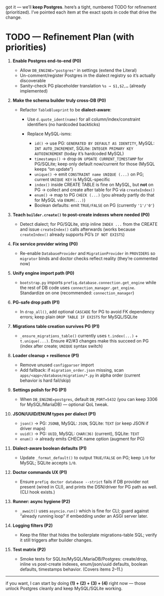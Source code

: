 got it — we’ll **keep Postgres**. here’s a tight, numbered TODO for refinement (prioritized). I’ve pointed each item at the exact spots in code that drive the change.

# TODO — Refinement Plan (with priorities)

1. **Enable Postgres end-to-end (P0)**

   * Allow `DB_ENGINE="postgres"` in settings (extend the Literal)&#x20;
   * Un-comment/register Postgres in the dialect registry so it’s actually discoverable&#x20;
   * Sanity-check PG placeholder translation `%s → $1,$2,…` (already implemented)&#x20;

2. **Make the schema builder truly cross-DB (P0)**

   * Refactor `TableBlueprint` to be **dialect-aware**:

     * Use `d.quote_ident(name)` for all column/index/constraint identifiers (no hardcoded backticks)&#x20;
     * Replace MySQL-isms:

       * `id()` → use PG: `GENERATED BY DEFAULT AS IDENTITY`, MySQL: `INT AUTO_INCREMENT`, SQLite: `INTEGER PRIMARY KEY AUTOINCREMENT` (today it’s hardcoded MySQL)&#x20;
       * `timestamps()` → drop `ON UPDATE CURRENT_TIMESTAMP` for PG/SQLite; keep only default now/current for those (MySQL keeps “on update”)&#x20;
       * `unique()` → emit `CONSTRAINT name UNIQUE (...)` on PG; current `UNIQUE KEY` is MySQL-specific&#x20;
       * `index()` inside CREATE TABLE is fine on MySQL, but **not** on PG → collect and create after table for PG via `createIndex()`&#x20;
       * `enum()` → map to PG `CHECK (...)` (you already partly do that for MySQL via `ENUM(...)`)&#x20;
       * Boolean defaults: emit `TRUE/FALSE` on PG (currently `'1'/'0'`)&#x20;

3. **Teach `builder.create()` to post-create indexes where needed (P0)**

   * Detect dialect; for PG/SQLite, strip inline `INDEX ...` from the CREATE and issue `createIndex()` calls afterwards (works because `createIndex()` already supports PG’s `IF NOT EXISTS`)

4. **Fix service provider wiring (P0)**

   * Re-enable `DatabaseProvider` and `MigrationProvider` in `PROVIDERS` so `migrator` binds and doctor checks reflect reality (they’re commented now)&#x20;

5. **Unify engine import path (P0)**

   * `bootstrap.py` imports `prefiq.database.connection.get_engine` while the rest of DB code uses `connection_manager.get_engine`. Standardize on one (recommended: `connection_manager`)&#x20;

6. **PG-safe drop path (P1)**

   * In `drop_all()`, add optional `CASCADE` for PG to avoid FK dependency errors; keep plain `DROP TABLE IF EXISTS` for MySQL/SQLite&#x20;

7. **Migrations table creation survives PG (P1)**

   * `_ensure_migrations_table()` currently uses `t.index(...)` + `t.unique(...)`. Ensure #2/#3 changes make this succeed on PG (index after create; `UNIQUE` syntax switch)&#x20;

8. **Loader cleanup + resilience (P1)**

   * Remove unused `configparser` import&#x20;
   * Add fallback: if `migration_order.json` missing, scan `apps/<app>/database/migration/*.py` in alpha order (current behavior is hard fail/skip)&#x20;

9. **Settings polish for PG (P1)**

   * When `DB_ENGINE=postgres`, default `DB_PORT=5432` (you can keep 3306 for MySQL/MariaDB) — optional QoL tweak.&#x20;

10. **JSON/UUID/ENUM types per dialect (P1)**

    * `json()` → PG: `JSONB`, MySQL: `JSON`, SQLite: `TEXT` (or keep JSON if driver maps)&#x20;
    * `uuid()` → PG: `UUID`, MySQL: `CHAR(36)` (current), SQLite: `TEXT`&#x20;
    * `enum()` → already emits CHECK name option (augment for PG)&#x20;

11. **Dialect-aware boolean defaults (P1)**

    * Update `_format_default()` to output `TRUE/FALSE` on PG; keep `1/0` for MySQL; SQLite accepts `1/0`.&#x20;

12. **Doctor commands UX (P1)**

    * Ensure `prefiq doctor database --strict` fails if DB provider not present (wired in CLI), and prints the DSN/driver for PG path as well. (CLI hook exists.)&#x20;

13. **Runner: async hygiene (P2)**

    * `_await()` uses `asyncio.run()` which is fine for CLI; guard against “already running loop” if embedding under an ASGI server later.&#x20;

14. **Logging filters (P2)**

    * Keep the filter that hides the boilerplate migrations-table SQL; verify it still triggers after builder changes.&#x20;

15. **Test matrix (P2)**

    * Smoke tests for SQLite/MySQL/MariaDB/Postgres: create/drop, inline vs post-create indexes, enum/json/uuid defaults, boolean defaults, timestamps behavior. (Covers items 2–11.)

---

if you want, I can start by doing **(1) + (2) + (3) + (4)** right now — those unlock Postgres cleanly and keep MySQL/SQLite working.
